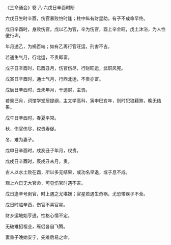 《三命通会》卷 八·六戊日辛酉时断

六戊日生时辛酉，伤官暴败怕时逢；柱中纵有财星助，有子不成命早终。

戊日辛酉时，身败伤官，戊以乙为官，辛为伤官，酉上辛金旺，戊土沐浴，为人性傲行卑。

年月透乙，为祸百端；如有乙再行官旺运，刑害不吉。

若通生气月，行北运，不贵即富。

戊子日辛酉时，巳酉丑月，伤官伤尽，行财旺运，武职风宪。

戊寅日辛酉时，通土气月，行西北运，不贵亦富。

戊辰日辛酉时，丑未年月，干透财，主贵。

若癸巳月，词馆学堂居提纲，主文学高科，寅申巳亥年，则时犯狼藉煞，晚无结果。

戊午日辛酉时，春夏平常。

秋，伤官伤尽，权贵寿促。

冬，难为妻子。

戊申日辛酉时，戌亥丑子年月，权贵。

戊戌日辛酉时，辰戌丑未月，贵。

古人以水土败在酉，所以多无结果，或功名早退，或子息不成。

观上六日无大官命，可见伤官时遇不吉。

戊日逢辛号剥官，时上遇之尤堪嫌；官星若遇生奇祸，尤恐带疾子不全。

戊日时临辛酉，伤官不喜官星。

财乡运地始亨通，性格心情不定。

无破难招祖业，雁侣各自飞腾。

妻重子晚始安宁，先难后易之命。

